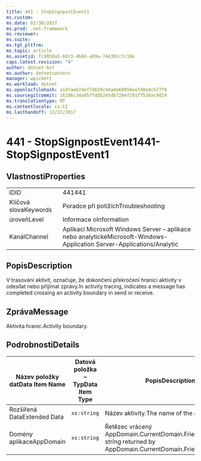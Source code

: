 ```yaml
---
title: 441 - StopSignpostEvent1
ms.custom: 
ms.date: 03/30/2017
ms.prod: .net-framework
ms.reviewer: 
ms.suite: 
ms.tgt_pltfrm: 
ms.topic: article
ms.assetid: fc9850a5-0dc3-4b84-a09a-744301c7c18e
caps.latest.revision: "4"
author: dotnet-bot
ms.author: dotnetcontent
manager: wpickett
ms.workload: dotnet
ms.openlocfilehash: a14faeb7def7d659c44ada60956eef48edcb77f4
ms.sourcegitcommit: 16186c34a957fdd52e5db7294f291f7530ac9d24
ms.translationtype: MT
ms.contentlocale: cs-CZ
ms.lasthandoff: 12/22/2017
---
```

# <a name="441--stopsignpostevent1"></a><span data-ttu-id="04d32-102">441 - StopSignpostEvent1</span><span class="sxs-lookup"><span data-stu-id="04d32-102">441- StopSignpostEvent1</span></span>
## <a name="properties"></a><span data-ttu-id="04d32-103">Vlastnosti</span><span class="sxs-lookup"><span data-stu-id="04d32-103">Properties</span></span>  
  
|||  
|-|-|  
|<span data-ttu-id="04d32-104">ID</span><span class="sxs-lookup"><span data-stu-id="04d32-104">ID</span></span>|<span data-ttu-id="04d32-105">441</span><span class="sxs-lookup"><span data-stu-id="04d32-105">441</span></span>|  
|<span data-ttu-id="04d32-106">Klíčová slova</span><span class="sxs-lookup"><span data-stu-id="04d32-106">Keywords</span></span>|<span data-ttu-id="04d32-107">Poradce při potížích</span><span class="sxs-lookup"><span data-stu-id="04d32-107">Troubleshooting</span></span>|  
|<span data-ttu-id="04d32-108">úroveň</span><span class="sxs-lookup"><span data-stu-id="04d32-108">Level</span></span>|<span data-ttu-id="04d32-109">Informace o</span><span class="sxs-lookup"><span data-stu-id="04d32-109">Information</span></span>|  
|<span data-ttu-id="04d32-110">Kanál</span><span class="sxs-lookup"><span data-stu-id="04d32-110">Channel</span></span>|<span data-ttu-id="04d32-111">Aplikaci Microsoft Windows Server – aplikace nebo analytické</span><span class="sxs-lookup"><span data-stu-id="04d32-111">Microsoft-Windows-Application Server-Applications/Analytic</span></span>|  
  
## <a name="description"></a><span data-ttu-id="04d32-112">Popis</span><span class="sxs-lookup"><span data-stu-id="04d32-112">Description</span></span>  
 <span data-ttu-id="04d32-113">V trasování aktivit, označuje, že dokončení překročení hranici aktivity v odesílat nebo přijímat zprávy.</span><span class="sxs-lookup"><span data-stu-id="04d32-113">In activity tracing, indicates a message has completed crossing an activity boundary in send or receive.</span></span>  
  
## <a name="message"></a><span data-ttu-id="04d32-114">Zpráva</span><span class="sxs-lookup"><span data-stu-id="04d32-114">Message</span></span>  
 <span data-ttu-id="04d32-115">Aktivita hranic.</span><span class="sxs-lookup"><span data-stu-id="04d32-115">Activity boundary.</span></span>  
  
## <a name="details"></a><span data-ttu-id="04d32-116">Podrobnosti</span><span class="sxs-lookup"><span data-stu-id="04d32-116">Details</span></span>  
  
|<span data-ttu-id="04d32-117">Název položky dat</span><span class="sxs-lookup"><span data-stu-id="04d32-117">Data Item Name</span></span>|<span data-ttu-id="04d32-118">Datová položka – Typ</span><span class="sxs-lookup"><span data-stu-id="04d32-118">Data Item Type</span></span>|<span data-ttu-id="04d32-119">Popis</span><span class="sxs-lookup"><span data-stu-id="04d32-119">Description</span></span>|  
|--------------------|--------------------|-----------------|  
|<span data-ttu-id="04d32-120">Rozšířená Data</span><span class="sxs-lookup"><span data-stu-id="04d32-120">Extended Data</span></span>|`xs:string`|<span data-ttu-id="04d32-121">Název aktivity.</span><span class="sxs-lookup"><span data-stu-id="04d32-121">The name of the activity.</span></span>|  
|<span data-ttu-id="04d32-122">Domény aplikace</span><span class="sxs-lookup"><span data-stu-id="04d32-122">AppDomain</span></span>|`xs:string`|<span data-ttu-id="04d32-123">Řetězec vrácený AppDomain.CurrentDomain.FriendlyName.</span><span class="sxs-lookup"><span data-stu-id="04d32-123">The string returned by AppDomain.CurrentDomain.FriendlyName.</span></span>|
